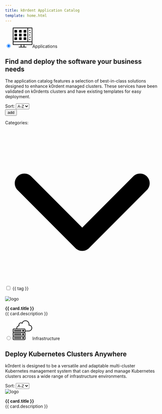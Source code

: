 ```yaml
---
title: k0rdent Application Catalog
template: home.html
---
```

<script src="https://unpkg.com/vue@3/dist/vue.global.js"></script>
<div id="app">
  <div class="maintabs">
    <input type="radio" id="tab_apps" name="maintabs" checked="checked">
    <label for="tab_apps"><img src="img/icon-apps.svg" />Applications</label>
    <div class="tab tab_apps-content">
        <div class="tab_apps-top">
            <div class="left-side">
              <h2>Find and deploy the software your business needs</h2>
              <p>The application catalog features a selection of best-in-class solutions designed to enhance k0rdent managed clusters. These services have been validated on k0rdents clusters and have existing templates for easy deployment.</p>
            </div>
            <div class="right-side">
              <div class="filters-section">
                  <div class="select-wrapper">
                    <label for="ordering-apps">Sort: </label>
                    <select id="ordering-apps" @change="ordering">
                        <option value="asc">A-Z</option>
                        <option value="desc">Z-A</option>
                    </select>
                  </div>
              </div>
            </div>
        </div>
        <div class="tab_apps-bottom">
          <div class="tab_apps-sidebar">
          <button @click="checkboxesApps.push('database')">add</button>
            <p class="categories-title">Categories: <svg xmlns="http://www.w3.org/2000/svg" viewBox="0 0 512 512"><path d="M233.4 406.6c12.5 12.5 32.8 12.5 45.3 0l192-192c12.5-12.5 12.5-32.8 0-45.3s-32.8-12.5-45.3 0L256 338.7 86.6 169.4c-12.5-12.5-32.8-12.5-45.3 0s-12.5 32.8 0 45.3l192 192z"/></svg></p>
            <div id="filterTagsApps">
              <div v-for="tag in [...tagsSet].sort((a, b) => a.localeCompare(b))">
                <input type="checkbox" 
                  :id="tag.replace(/[ /]/g, '-').toLowerCase()" 
                  :name="tag.replace(/[ /]/g, '-').toLowerCase()" 
                  :value="tag.replace(/[ /]/g, '-').toLowerCase()" 
                  v-model="checkboxesApps">
                <label :for="tag.replace(/[ /]/g, '-').toLowerCase()">{{ tag }}</label>
              </div>
              <br>
            </div>
          </div>
          <div class="tab_apps-main-content">
            <div id="cards-apps" class="grid">
              <a class="card" v-for="card in data_apps_filtered">
                <img :src="updateRelLink(card.logo, card.appDir)" alt="logo" />
                <p>
                  <b>{{ card.title }}</b>
                <br>
                {{ card.description }}
                </p>
              </a>
            </div>
          <!-- <button class="btn-show-more-apps">Show More</button>  -->
        </div>
      </div>
    </div>
    <input type="radio" id="tabs_infra" name="maintabs">
    <label for="tabs_infra"><img src="img/icon-infra.svg" />Infrastructure</label>
    <div class="tab tabs_infra-content">
      <div class="tab_apps-top">
          <div class="left-side">
            <h2>Deploy Kubernetes Clusters Anywhere</h2>
            <p>k0rdent is designed to be a versatile and adaptable multi-cluster Kubernetes management system that can deploy and manage Kubernetes clusters across a wide range of infrastructure environments.</p>
          </div>
          <div class="right-side">
            <div class="filters-section">
              <div class="select-wrapper">
                  <label for="ordering-infra">Sort: </label>
                  <select id="ordering-infra" @change="ordering">
                      <option value="asc">A-Z</option>
                      <option value="desc">Z-A</option>
                  </select>
              </div>
            </div>
          </div>
      </div>
      <div class="tabs_infra-main-content">
        <div id="cards-infra" class="grid">
          <a class="card" v-for="card in data_infra">
            <img :src="updateRelLink(card.logo, card.appDir)" alt="logo" />
            <p>
              <b>{{ card.title }}</b>
            <br>
            {{ card.description }}
            </p>
          </a>
        </div>
        <!-- <button class="btn-show-more-infra">Show More</button> -->
      </div>
    </div>
  </div>
</div>


<script>
  const { createApp, ref, onMounted, computed, watch, router } = Vue

  createApp({
    setup() {
      //vars
      const data = ref([])
      const data_infra = ref([])
      const data_apps = ref([])
      const data_apps_filtered = ref([])
      const checkboxesApps = ref([])
      const tagsSet = new Set()

      //methods
      const readData = ()=>{
        fetch("fetched_metadata.json")
          .then(response => response.json())
          .then(res => {
            data.value = res
            data_infra.value = res.filter(item=>item.type === 'infra')
            data_apps.value = res.filter(item=>item.type !== 'infra')

            data_apps.value.forEach(item=>{
              item.tags.forEach(tag => tagsSet.add(tag));
            })

            data_apps_filtered.value = data_apps.value
            sortingByTitle(data_apps_filtered.value, 'asc')
            sortingByTitle(data_infra.value, 'asc')

            updateCheckboxesFromURL()
          })
      }

      const sortingByTitle = (arr, order)=>{
        if(order === 'asc'){
          arr.sort((a, b) => a.title.localeCompare(b.title))
        } else {
          arr.sort((a, b) => b.title.localeCompare(a.title))
        }
      }

      const ordering = (event) => {
        if(event.target.id==='ordering-apps'){
          if(event.target.value === 'asc'){
            sortingByTitle(data_apps_filtered.value, 'asc')
          } else {
            sortingByTitle(data_apps_filtered.value, 'desc')
          }
        }
        if(event.target.id==='ordering-infra'){
          if(event.target.value === 'asc'){
            sortingByTitle(data_infra.value, 'asc')
          } else {
            sortingByTitle(data_infra.value, 'desc')
          }
        }
      }

      const updateRelLink = (link, appName) => {
        if (link.startsWith("./")) {
          return link.replace("./", `./apps/${appName}/`)
        }
        return link;
      }

      const updateURL = () => {
        let queryString = checkboxAppsNormalized.value.length ? `?category=${checkboxAppsNormalized.value.join(",")}` : "";
        history.replaceState({}, '', window.location.pathname + queryString)
      }

      function updateCheckboxesFromURL() {
        let params = new URLSearchParams(window.location.search);
        let selectedCategories = params.get("category");
        if (selectedCategories) {
          let selectedArray = selectedCategories.split(",");
          selectedArray.forEach(item=>{
            console.log('pushed ', item)
            checkboxesApps.value.push(item)
          })
        }
      }

      const checkboxAppsNormalized = computed(()=>{
        return checkboxesApps.value.map(item=>{
          return item.replace(/[ /]/g, "-").toLowerCase();
        })
      })

      onMounted(() => {
        readData()
        document.addEventListener("DOMContentLoaded", function () {
          // Loop through all keys in localStorage
          for (let i = 0; i < localStorage.length; i++) {
              let key = localStorage.key(i);
              if (key && key.includes("__tabs")) {
                  localStorage.removeItem(key);
                  break; // Stop after finding and removing the key
              }
          }
        });
      })

      watch(checkboxesApps, (newVal, oldVal) => {
        if(newVal.length>0){
          data_apps_filtered.value = data_apps.value.filter(item=>{
            return item.tags.some( elem => checkboxesApps.value.includes(elem.replace(/[ /]/g, "-").toLowerCase()) )
          })
        } else {
          data_apps_filtered.value = data_apps.value
        }
        updateURL()
      }, { deep: true })

      return {
        data,
        data_infra,
        data_apps,
        data_apps_filtered,
        updateRelLink,
        tagsSet,
        ordering,
        checkboxesApps
      }
    }
  }).mount('#app')

// fetch("fetched_metadata.json")
//   .then(response => response.json())
//   .then(data => {
//     let data_infra = []
//     let data_apps = []
//     data.forEach(item=>{
//       if(item.type === 'infra'){
//         data_infra.push(item)
//       } else {
//         data_apps.push(item)
//       }
//     })

//     // elements init
//     let list_apps = document.getElementById("cards-apps");
//     let select_apps = document.getElementById("filterTagsApps");
//     let ordering_apps = document.getElementById("ordering-apps");

//     let list_infra = document.getElementById("cards-infra");
//     let select_infra = document.getElementById("filterTags");
//     let ordering_infra = document.getElementById("ordering-infra");

//     // let tagsSet = new Set();

//     //fulfill the apps-tags checkboxes
//     // data_apps.forEach(item=>{
//     //     item.tags.forEach(tag => tagsSet.add(tag));
//     // })
//     // select_apps.innerHTML = [...tagsSet]
//     //   .sort((a, b) => a.localeCompare(b))
//     //   .map(tag => 
//     //   `<input type="checkbox" id="${tag}" name="${tag}" value="${tag}"><label for="${tag}">${tag}</label><br>`)
//     //   .join("");

//     let filtered_apps = [];
//     let filtered_infra = [];

//     // function updateRelLink(link, appName) {
//     //   if (link.startsWith("./")) {
//     //     return link.replace("./", `./apps/${appName}/`)
//     //   }
//     //   return link;
//     // }

//     //main function for rendering
//     function renderList(items_apps, items_infra) {
//       return
//       function renderToHtml(items, list){
//         if(items!==null){
//           list.innerHTML = "";
//           items.forEach(item => {
//             let logo = updateRelLink(item.logo, item.appDir);
//             let a = document.createElement("a");
//             a.href = item.link;
//             a.className = "card";
//             let tagString = item.tags.join(", ");
//             a.setAttribute("data-tags", item.tags.join(" "));
//             a.innerHTML = `
//                 <img src="${logo}" alt="logo"/>
//                 <p>
//                 <b>${item.title}</b>
//                 <br />
//                 ${item.description}
//                 </p>`;
//             list.appendChild(a);

//             item.tags.forEach(tag => tagsSet.add(tag));
//           });
//         }
//       }
//       renderToHtml(items_apps, list_apps)
//       renderToHtml(items_infra, list_infra)
//     }

//     // Function to update URL based on selected filters
//     function updateURL() {
//       let checkboxes = document.querySelectorAll('#filterTagsApps input[type="checkbox"]')
//       let selected = Array.from(checkboxes)
//           .filter(checkbox => checkbox.checked)
//           .map(checkbox => checkbox.value);

//       let queryString = selected.length ? `?category=${selected.join(",")}` : "";
//       history.replaceState(null, "", window.location.pathname + queryString);
//     }

//     // Function to update checkboxes based on URL
//     function updateCheckboxesFromURL() {
//       let checkboxes = document.querySelectorAll('#filterTagsApps input[type="checkbox"]')
//       let params = new URLSearchParams(window.location.search);
//       let selectedCategories = params.get("category");
//       if (selectedCategories) {
//         let selectedArray = selectedCategories.split(","); // Convert back to array
//         checkboxes.forEach(checkbox => {
//             checkbox.checked = selectedArray.includes(checkbox.value);
//         });
//         getSelectedCheckboxes()
//       }
//     }

//     //initially render by ascending order
//     renderList(data_apps.sort((a, b) => a.title.localeCompare(b.title)), data_infra.sort((a, b) => a.title.localeCompare(b.title)));

//     // Event Listeners:
//     // document.querySelectorAll('#filterTagsApps input[type="checkbox"]').forEach(checkbox => {
//     //   checkbox.addEventListener('change', getSelectedCheckboxes);
//     // });
//     function getSelectedCheckboxes() {
//       return
//       const selectedValues = Array.from(document.querySelectorAll('#filterTagsApps input[type="checkbox"]:checked')).map(checkbox => checkbox.value);

//       updateURL();

//       if(selectedValues.length>0){
//         filtered_apps = data_apps.filter(item=>{
//           return item.tags.some( elem => selectedValues.includes(elem) )
//         })
//         renderList(filtered_apps, null);
//       } else {
//         filtered_apps = []
//         renderList(data_apps, null);
//       }


//     }

//     document.querySelector('.categories-title').addEventListener('click', ()=>{
//       document.querySelector('.tab_apps-sidebar').classList.toggle('expanded')
//     })

//     // ordering_apps.addEventListener("change", function () {
//     //     // console.log(filtered)
//     //   let filter = this.value;
//     //   if(filter==='asc'){
//     //     if(filtered_apps.length>0){
//     //         renderList(filtered_apps.sort((a, b) => a.title.localeCompare(b.title)), null);
//     //     } else {
//     //         renderList(data_apps.sort((a, b) => a.title.localeCompare(b.title)), null);
//     //     }
        
//     //   }
//     //   if(filter==='desc'){
//     //     if(filtered_apps.length>0){
//     //         renderList(filtered_apps.sort((a, b) => b.title.localeCompare(a.title)), null)
//     //     } else {
//     //         renderList(data_apps.sort((a, b) => b.title.localeCompare(a.title)), null);
//     //     }
//     //   }
//     // });

//     // ordering_infra.addEventListener("change", function () {
//     //     // console.log(filtered)
//     //   let filter = this.value;
//     //   if(filter==='asc'){
//     //     if(filtered_infra.length>0){
//     //         renderList(null, filtered_infra.sort((a, b) => a.title.localeCompare(b.title)));
//     //     } else {
//     //         renderList(null, data_infra.sort((a, b) => a.title.localeCompare(b.title)));
//     //     }
        
//     //   }
//     //   if(filter==='desc'){
//     //     if(filtered_infra.length>0){
//     //         renderList(null, filtered_infra.sort((a, b) => b.title.localeCompare(a.title)))
//     //     } else {
//     //         renderList(null, data_infra.sort((a, b) => b.title.localeCompare(a.title)));
//     //     }
//     //   }
//     // });

//     // Initialize checkboxes from URL on page load
//     updateCheckboxesFromURL();

//     //show-more buttons
//     // document.querySelector('.btn-show-more-apps').addEventListener('click', function(){
//     //   document.getElementById('cards-apps').classList+=' show-more';
//     // })
//     // document.querySelector('.btn-show-more-infra').addEventListener('click', function(){
//     //   document.getElementById('cards-infra').classList+=' show-more';
//     // })

//   });
  
</script>
